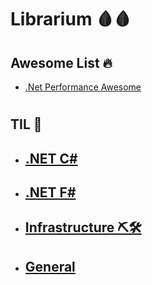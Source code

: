# Librarium 🩸🩸
## Awesome List 🔥

- [.Net Performance Awesome](https://github.com/adamsitnik/awesome-dot-net-performance)

#

## TIL 💎

- ## [.NET C#](csharp.md)
- ## [.NET F#](fsharp.md)
- ## [Infrastructure ⛏🛠](Infra.md)
- ## [General](general.md)
